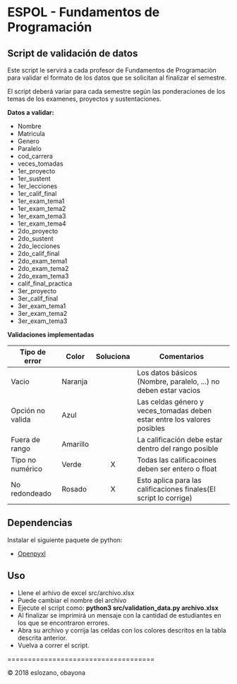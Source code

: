 # ESPOL - Fundamentos de Programación


## Script de validación de datos
Este script le servirá a cada profesor de Fundamentos de Programaciòn para validar el formato de los datos que se solicitan al finalizar el semestre. 

El script deberá variar para cada semestre según las ponderaciones de los temas de los examenes, proyectos y sustentaciones. 

**Datos a validar:**

* Nombre
* Matricula
* Genero
* Paralelo
* cod_carrera
* veces_tomadas
* 1er_proyecto
* 1er_sustent
* 1er_lecciones
* 1er_calif\_final
* 1er_exam\_tema1
* 1er_exam\_tema2
* 1er_exam\_tema3
* 1er_exam\_tema4
* 2do_proyecto
* 2do_sustent
* 2do_lecciones
* 2do_calif\_final
* 2do_exam\_tema1
* 2do_exam\_tema2
* 2do_exam\_tema3
* calif_final\_practica
* 3er_proyecto
* 3er_calif\_final
* 3er_exam\_tema1
* 3er_exam\_tema2
* 3er_exam\_tema3

**Validaciones implementadas**

| Tipo de error    | Color    | Soluciona | Comentarios |
| ---------------  |----------| :------:| ----------------|
| Vacio            | Naranja  |         | Los datos básicos (Nombre, paralelo, ...) no deben estar vacios |
| Opción no valida | Azul     |         | Las celdas género y veces_tomadas deben estar entre los valores posibles |
| Fuera de rango   | Amarillo |         | La calificación debe estar dentro del rango posible |
| Tipo no numérico | Verde    |  X     | Todas las calificacoines deben ser entero o float |
| No redondeado    | Rosado   |  X     | Esto aplica para las calificaciones finales(El script lo corrige) |

## Dependencias

Instalar el siguiente paquete de python:

* [Openpyxl](https://openpyxl.readthedocs.io/en/stable/)

## Uso

* Llene el arhivo de excel src/archivo.xlsx
* Puede cambiar el nombre del archivo
* Ejecute el script como: **python3 src/validation_data.py archivo.xlsx**
* Al finalizar se imprimirá un mensaje con la cantidad de estudiantes en los que se encontraron errores.
* Abra su archivo y corrija las celdas con los colores descritos en la tabla descrita anterior.
* Vuelva a correr el script.

====================================

© 2018 eslozano, obayona